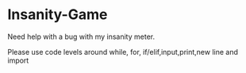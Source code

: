 Insanity-Game
=============

Need help with a bug with my insanity meter.

Please use code levels around while, for, if/elif,input,print,new line and import
